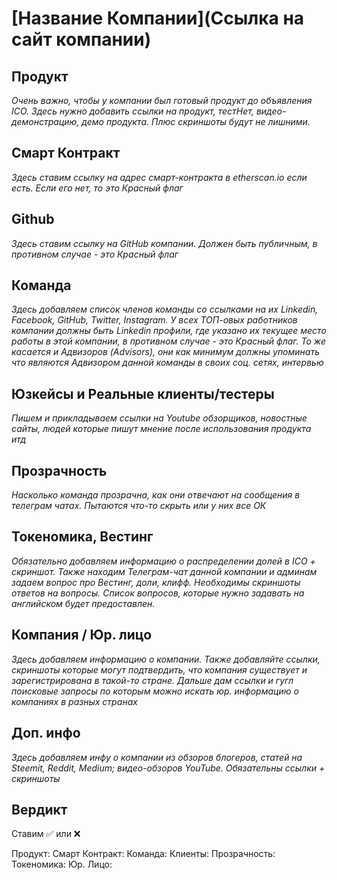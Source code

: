 # [Название Компании](Ссылка на сайт компании)

## Продукт
*Очень важно, чтобы у компании был готовый продукт до объявления ICO. Здесь нужно добавить ссылки на продукт, тестНет, видео-демонстрацию, демо продукта. Плюс скриншоты будут не лишними.*


## Смарт Контракт 
*Здесь ставим ссылку на адрес смарт-контракта в etherscan.io если есть. Если его нет, то это Красный флаг*


## Github
*Здесь ставим ссылку на GitHub компании. Должен быть публичным, в противном случае - это Красный флаг*


## Команда
*Здесь добавляем список членов команды со ссылками на их Linkedin, Facebook, GitHub, Twitter, Instagram. У всех ТОП-овых работников компании должны быть Linkedin профили, где указано их текущее место работы в этой компании, в противном случае - это Красный флаг. То же касается и Адвизоров (Advisors), они как минимум должны упоминать что являются Адвизором данной команды в своих соц. сетях, интервью*


## Юзкейсы и Реальные клиенты/тестеры
*Пишем и прикладываем ссылки на Youtube обзорщиков, новостные сайты, людей которые пишут мнение после использования продукта итд*

## Прозрачность
*Насколько команда прозрачна, как они отвечают на сообщения в телеграм чатах. Пытаются что-то скрыть или у них все ОК*


## Токеномика, Вестинг
*Обязательно добавляем информацию о распределении долей в ICO + скриншот. Также находим Телеграм-чат данной компании и админам задаем вопрос про Вестинг, доли, клифф. Необходимы скриншоты ответов на вопросы. Список вопросов, которые нужно задавать на английском будет предоставлен.*


## Компания / Юр. лицо
*Здесь добавляем информацию о компании. Также добавляйте ссылки, скриншоты которые могут подтвердить, что компания существует и зарегистрирована в такой-то стране. Дальше дам ссылки и гугл поисковые запросы по которым можно искать юр. информацию о компаниях в разных странах*


## Доп. инфо
*Здесь добавляем инфу о компании из обзоров блогеров, статей на Steemit, Reddit, Medium; видео-обзоров YouTube. Обязательны ссылки + скриншоты*


## Вердикт
Ставим ✅ или ❌

Продукт: 
Смарт Контракт: 
Команда: 
Клиенты: 
Прозрачность: 
Токеномика: 
Юр. Лицо: 


